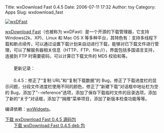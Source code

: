 Title: wxDownload Fast 0.4.5
Date: 2006-07-11 17:32
Author: toy
Category: Apps
Slug: wxdownload_fast

[![wxDFast](http://i.linuxtoy.org/i/wxdfast_s.png)](http://i.linuxtoy.org/i/wxdfast.png)

[wxDownload Fast](http://dfast.sourceforge.net)（也被称为
wxDFast）是一个开源的下载管理器，它支持 Windows(2k、XP)、Linux 和 Mac OS
X
等多种平台，其特色有：支持多线程下载和断点续传，可以通过设置下载计划来自动进行下载，能够对已下载文件进行管理，可以了解服务器相关信息（HTTP、FTP、file://），界面包括多国语言支持，连接到
FTP 时需要密码，可以计算已下载文件的 MD5 校验和等。  
　　  
　　更新记录：  
　　  
　　0.4.5：修正了“复制 URL”和“复制下载数据”的
Bug，修正了下载进度栏的显示问题，分段文件进度栏使用不同的颜色，修正了“新建下载”对话框中地址栏为空的
Bug，添加了“--reference”选项，添加了保存下载临时文件的目录选项，添加了新的“关于”对话框，添加了“捐赠”菜单项目，添加了新版本检查功能等等。

编译依赖：[wxWidgets](http://www.wxWidgets.org)。

[下载 wxDownload Fast 0.4.5
源码包](http://prdownloads.sourceforge.net/dfast/wxdfast_0.4.5.tar.gz?download)  
　　[下载 wxDownload Fast 0.4.5 deb
包](http://prdownloads.sourceforge.net/dfast/wxdfast_0.4.5_i386.deb?download)
